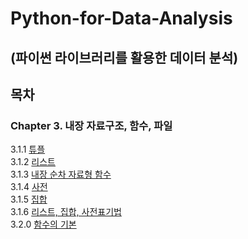 # Python-for-Data-Analysis
## (파이썬 라이브러리를 활용한 데이터 분석)


## 목차
### Chapter 3. 내장 자료구조, 함수, 파일
3.1.1 [튜플](https://github.com/Kyun2da/Python-for-Data-Analysis/blob/master/3.1.1%ED%8A%9C%ED%94%8C.md#311-%ED%8A%9C%ED%94%8C)  
3.1.2 [리스트](https://github.com/Kyun2da/Python-for-Data-Analysis/blob/master/%EB%A6%AC%EC%8A%A4%ED%8A%B8.md#%EB%A6%AC%EC%8A%A4%ED%8A%B8)  
3.1.3 [내장 순차 자료형 함수](https://github.com/Kyun2da/Python-for-Data-Analysis/blob/master/%EB%82%B4%EC%9E%A5%20%EC%88%9C%EC%B0%A8%20%EC%9E%90%EB%A3%8C%ED%98%95%20%ED%95%A8%EC%88%98.md#313-%EB%82%B4%EC%9E%A5-%EC%88%9C%EC%B0%A8-%EC%9E%90%EB%A3%8C%ED%98%95-%ED%95%A8%EC%88%98)  
3.1.4 [사전](https://github.com/Kyun2da/Python-for-Data-Analysis/blob/master/%EC%82%AC%EC%A0%84.md#314-%EC%82%AC%EC%A0%84)  
3.1.5 [집합](https://github.com/Kyun2da/Python-for-Data-Analysis/blob/master/%EC%A7%91%ED%95%A9.md#315-%EC%A7%91%ED%95%A9)  
3.1.6 [리스트, 집합, 사전표기법](https://github.com/Kyun2da/Python-for-Data-Analysis/blob/master/%EB%A6%AC%EC%8A%A4%ED%8A%B8,%EC%A7%91%ED%95%A9,%EC%82%AC%EC%A0%84%ED%91%9C%EA%B8%B0%EB%B2%95.md#316-%EB%A6%AC%EC%8A%A4%ED%8A%B8-%EC%A7%91%ED%95%A9-%EC%82%AC%EC%A0%84%ED%91%9C%EA%B8%B0%EB%B2%95)  
3.2.0 [함수의 기본](https://github.com/Kyun2da/Python-for-Data-Analysis/blob/master/3.2.0.md#%ED%95%A8%EC%88%98%EC%9D%98-%EA%B8%B0%EB%B3%B8)  


